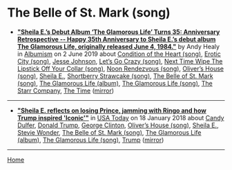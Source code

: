 # The Belle of St. Mark (song)

 - [**"Sheila E.’s Debut Album ‘The Glamorous Life’ Turns 35: Anniversary Retrospective -- Happy 35th Anniversary to Sheila E.’s debut album The Glamorous Life, originally released June 4, 1984."**](https://www.albumism.com/features/sheila-e-debut-album-the-glamorous-life-turns-35-anniversary-retrospective) by Andy Healy in [Albumism](https://www.albumism.com/) on 2 June 2019 about [Condition of the Heart (song)](../../../topics/song/condition-of-the-heart/index.md), [Erotic City (song)](../../../topics/song/erotic-city/index.md), [Jesse Johnson](../../../topics/jesse-johnson/index.md), [Let’s Go Crazy (song)](../../../topics/song/let-s-go-crazy/index.md), [Next Time Wipe The Lipstick Off Your Collar (song)](../../../topics/song/next-time-wipe-the-lipstick-off-your-collar/index.md), [Noon Rendezvous (song)](../../../topics/song/noon-rendezvous/index.md), [Oliver’s House (song)](../../../topics/song/oliver-s-house/index.md), [Sheila E.](../../../topics/sheila-e/index.md), [Shortberry Strawcake (song)](../../../topics/song/shortberry-strawcake/index.md), [The Belle of St. Mark (song)](../../../topics/song/the-belle-of-st-mark/index.md), [The Glamorous Life (album)](../../../topics/album/the-glamorous-life/index.md), [The Glamorous Life (song)](../../../topics/song/the-glamorous-life/index.md), [The Starr Company](../../../topics/the-starr-company/index.md), [The Time](../../../topics/the-time/index.md) ([mirror](https://web.archive.org/web/*/https://www.albumism.com/features/sheila-e-debut-album-the-glamorous-life-turns-35-anniversary-retrospective))

----

 - [**"Sheila E. reflects on losing Prince, jamming with Ringo and how Trump inspired 'Iconic'"**](https://usatoday.com/story/entertainment/music/2018/01/11/sheila-e-interview-prince-ringo-starr-donald-trump-iconic/1022142001/) in [USA Today](https://usatoday.com/) on 18 January 2018 about [Candy Dulfer](../../../topics/candy-dulfer/index.md), [Donald Trump](../../../topics/donald-trump/index.md), [George Clinton](../../../topics/george-clinton/index.md), [Oliver’s House (song)](../../../topics/song/oliver-s-house/index.md), [Sheila E.](../../../topics/sheila-e/index.md), [Stevie Wonder](../../../topics/stevie-wonder/index.md), [The Belle of St. Mark (song)](../../../topics/song/the-belle-of-st-mark/index.md), [The Glamorous Life (album)](../../../topics/album/the-glamorous-life/index.md), [The Glamorous Life (song)](../../../topics/song/the-glamorous-life/index.md), [Trump](../../../topics/trump/index.md) ([mirror](https://web.archive.org/web/*/https://usatoday.com/story/entertainment/music/2018/01/11/sheila-e-interview-prince-ringo-starr-donald-trump-iconic/1022142001/))

----

[Home](../)
